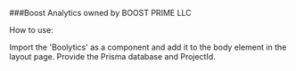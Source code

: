 ###Boost Analytics owned by BOOST PRIME LLC

How to use: 

Import the 'Boolytics' as a component and add it to the body element in the layout page. Provide the Prisma database and ProjectId.
